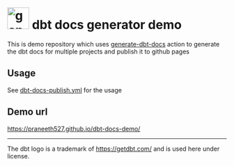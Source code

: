 # <img src="https://global.discourse-cdn.com/business7/uploads/getdbt/original/1X/a7a7ca1fe379aaf90952b0e13118a817babcd14f.png" alt="generate-dbt-docs" width="50" height="50"> dbt docs generator demo

This is demo repository which uses [generate-dbt-docs](https://github.com/marketplace/actions/generate-dbt-docs) action to generate the dbt docs for multiple projects and publish it to github pages

## Usage

See [dbt-docs-publish.yml](./.github/workflows/dbt-docs-publish.yml) for the usage 

## Demo url
https://praneeth527.github.io/dbt-docs-demo/

---
The dbt logo is a trademark of https://getdbt.com/ and is used here under
license.
